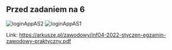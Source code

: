 ## Przed zadaniem na 6
![loginAppAS2](https://github.com/nic00la1/loginAppAS-MAUI/assets/99048749/4d2233fc-3c27-438c-af51-1c2c23581641)
![loginAppAS1](https://github.com/nic00la1/loginAppAS-MAUI/assets/99048749/257cb1fe-5cc0-4b00-bcef-9dc2ea284a27)

Link: https://arkusze.pl/zawodowy/inf04-2022-styczen-egzamin-zawodowy-praktyczny.pdf
